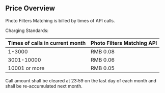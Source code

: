 ## Price Overview

Photo Filters Matching is billed by times of API calls.

Charging Standards:

|Times of calls in current month|Photo Filters Matching API|
|---|---|
|1-3000|RMB 0.08 |
|3001-10000|RMB 0.06 |
|10001 or more|RMB 0.05 |

Call amount shall be cleared at 23:59 on the last day of each month and shall be re-accumulated next month.

